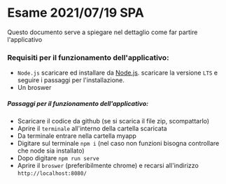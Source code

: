 # Esame 2021/07/19 SPA

Questo documento serve a spiegare nel dettaglio come far partire l'applicativo

### Requisiti per il funzionamento dell'applicativo:
- `Node.js` scaricare ed installare da [Node.js](https://nodejs.org/). scaricare la versione `LTS` e seguire i passaggi per l'installazione.
- Un broswer 

##### Passaggi per il funzionamento dell'applicativo:
- Scaricare il codice da github (se si scarica il file zip, scompattarlo)
- Aprire il `terminale` all'interno della cartella scaricata
- Da terminale entrare nella cartella myapp
- Digitare sul terminale `npm i` (nel caso non funzioni bisogna controllare che node sia installato)
- Dopo digitare `npm run serve`
- Aprire il `broswer` (preferibilmente chrome) e recarsi all'indirizzo `http://localhost:8080/`
